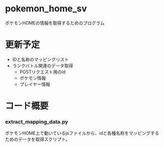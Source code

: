 # pokemon_home_sv
ポケモンHOMEの情報を取得するためのプログラム

# 更新予定
- IDと名称のマッピングリスト
- ランクバトル関連のデータ取得
  - POSTリクエスト用のid
  - ポケモン情報
  - プレイヤー情報

# コード概要
### extract_mapping_data.py
ポケモンHOME上で動いているjsファイルから、idと各種名称をマッピングするためのデータを取得スクリプト。